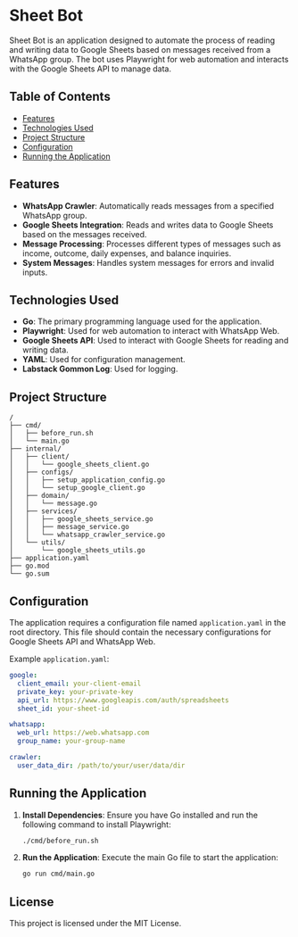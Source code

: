 # Sheet Bot

Sheet Bot is an application designed to automate the process of reading and writing data to Google Sheets based on messages received from a WhatsApp group. The bot uses Playwright for web automation and interacts with the Google Sheets API to manage data.

## Table of Contents

- [Features](#features)
- [Technologies Used](#technologies-used)
- [Project Structure](#project-structure)
- [Configuration](#configuration)
- [Running the Application](#running-the-application)

## Features

- **WhatsApp Crawler**: Automatically reads messages from a specified WhatsApp group.
- **Google Sheets Integration**: Reads and writes data to Google Sheets based on the messages received.
- **Message Processing**: Processes different types of messages such as income, outcome, daily expenses, and balance inquiries.
- **System Messages**: Handles system messages for errors and invalid inputs.

## Technologies Used

- **Go**: The primary programming language used for the application.
- **Playwright**: Used for web automation to interact with WhatsApp Web.
- **Google Sheets API**: Used to interact with Google Sheets for reading and writing data.
- **YAML**: Used for configuration management.
- **Labstack Gommon Log**: Used for logging.

## Project Structure

```
/
├── cmd/
│   ├── before_run.sh
│   └── main.go
├── internal/
│   ├── client/
│   │   └── google_sheets_client.go
│   ├── configs/
│   │   ├── setup_application_config.go
│   │   └── setup_google_client.go
│   ├── domain/
│   │   └── message.go
│   ├── services/
│   │   ├── google_sheets_service.go
│   │   ├── message_service.go
│   │   └── whatsapp_crawler_service.go
│   └── utils/
│       └── google_sheets_utils.go
├── application.yaml
├── go.mod
└── go.sum
```

## Configuration

The application requires a configuration file named `application.yaml` in the root directory. This file should contain the necessary configurations for Google Sheets API and WhatsApp Web.

Example `application.yaml`:

```yaml
google:
  client_email: your-client-email
  private_key: your-private-key
  api_url: https://www.googleapis.com/auth/spreadsheets
  sheet_id: your-sheet-id

whatsapp:
  web_url: https://web.whatsapp.com
  group_name: your-group-name

crawler:
  user_data_dir: /path/to/your/user/data/dir
```

## Running the Application

1. **Install Dependencies**: Ensure you have Go installed and run the following command to install Playwright:
   ```bash
   ./cmd/before_run.sh
   ```

2. **Run the Application**: Execute the main Go file to start the application:
   ```bash
   go run cmd/main.go
   ```

## License

This project is licensed under the MIT License.